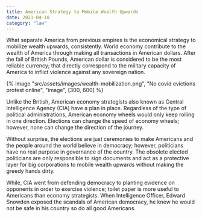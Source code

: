 ```yaml
---
title: American Strategy to Mobile Wealth Upwards
date: 2021-04-18
category: "law"
---
```


What separate America from previous empires is the economical strategy to mobilize wealth upwards, consistently. World economy contribute to the wealth of America through making all transactions in American dollars. After the fall of British Pounds, American dollar is considered to be the most reliable currency; that directly correspond to the military capacity of America to inflict violence against any sovereign nation.

<!-- excerpt -->

{% image "src/assets/images/wealth-mobilization.png", "No covid evictions protest online", "image", [300, 600] %}

Unlike the British, American economy strategists also known as Central Intelligence Agency (CIA) have a plan in place. Regardless of the type of political administrations, American economy wheels would only keep rolling in one direction. Elections can change the speed of economy wheels; however, none can change the direction of the journey.

Without surprise, the elections are just ceremonies to make Americans and the people around the world believe in democracy; however, politicians have no real purpose in governance of the country. The obsolete elected politicians are only responsible to sign documents and act as a protective layer for big corporations to mobile wealth upwards without making the greedy hands dirty.

While, CIA went from defending democracy to planting evidence on opponents in order to exercise violence; toilet paper is more useful to Americans than economy strategists. When Intelligence Officer, Edward Snowden exposed the scandals of American democracy, he knew he would not be safe in his country so do all good Americans.
